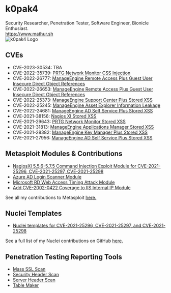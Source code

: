 # k0pak4
Security Researcher, Penetration Tester, Software Engineer, Bionicle Enthusiast.  
https://www.mathur.sh  
![k0pak4 Logo](https://www.mathur.sh/static/img/k0pak4-logo-transparent.png)


## CVEs
- CVE-2023-30534: TBA
- CVE-2022-35739: [PRTG Network Monitor CSS Injection](https://raxis.com/blog/cve-2022-35739)
- CVE-2022-26777: [ManageEngine Remote Access Plus Guest User Insecure Direct Object References](https://raxis.com/blog/cve-2022-26653-and-cve-2022-26777)
- CVE-2022-26653: [ManageEngine Remote Access Plus Guest User Insecure Direct Object References](https://raxis.com/blog/cve-2022-26653-and-cve-2022-26777)
- CVE-2022-25373: [ManageEngine Support Center Plus Stored XSS](https://raxis.com/blog/cve-2022-25373)
- CVE-2022-25245: [ManageEngine Asset Explorer Information Leakage](https://raxis.com/blog/cve-2022-25245)
- CVE-2022-24681: [ManageEngine AD Self Service Plus Stored XSS](https://raxis.com/blog/cve-2022-24681)
- CVE-2021-38156: [Nagios XI Stored XSS](https://raxis.com/blog/cve-2021-38156)
- CVE-2021-29643: [PRTG Network Monitor Stored XSS](https://raxis.com/blog/prtg-network-monitor-cve-2021-29643)
- CVE-2021-31813: [ManageEngine Applications Manager Stored XSS](https://raxis.com/blog/cve-2021-31813)
- CVE-2021-28382: [ManageEngine Key Manager Plus Stored XSS](https://raxis.com/blog/cve-2021-28382)
- CVE-2021-27956: [ManageEngine AD Self Service Plus Stored XSS](https://raxis.com/blog/cve-2021-27956-manage-engine-xss)


## Metasploit Modules & Contributions
- [NagiosXI 5.5.6-5.7.5 Command Injection Exploit Module for CVE-2021-25296, CVE-2021-25297, CVE-2021-25298](https://github.com/rapid7/metasploit-framework/pull/17494)
- [Azure AD Login Scanner Module](https://raxis.com/blog/metasploit-azure-ad-login)
- [Microsoft RD Web Access Timing Attack Module](https://raxis.com/blog/rd-web-access-vulnerability)
- [Add CVE-2002-0422 Coverage to IIS Internal IP Module](https://github.com/rapid7/metasploit-framework/pull/15782)

See all my contributions to Metasploit [here.](https://github.com/rapid7/metasploit-framework/pulls?q=is%3Amerged+is%3Apr+author%3Ak0pak4+)


## Nuclei Templates
- [Nuclei templates for CVE-2021-25296, CVE-2021-25297, and CVE-2021-25298](https://github.com/projectdiscovery/nuclei-templates/pull/6615)

See a full list of my Nuclei contributions on GitHub [here.](https://github.com/projectdiscovery/nuclei-templates/pulls?q=is%3Amerged+is%3Apr+author%3Ak0pak4+)


## Penetration Testing Reporting Tools
- [Mass SSL Scan](https://github.com/k0pak4/mass-sslscan)
- [Security Header Scan](https://github.com/k0pak4/security-header-scan)
- [Server Header Scan](https://github.com/k0pak4/server-header-scan)
- [Table Maker](https://github.com/k0pak4/table-maker)
